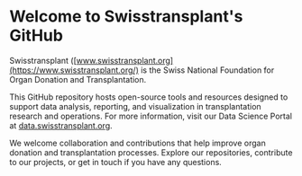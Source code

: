 # Welcome to Swisstransplant's GitHub

Swisstransplant ([www.swisstransplant.org](https://www.swisstransplant.org/) is the Swiss National Foundation for Organ Donation and Transplantation. 

This GitHub repository hosts open-source tools and resources designed to support data analysis, reporting, and visualization in transplantation research and operations. For more information, visit our Data Science Portal at [data.swisstransplant.org](https://data.swisstransplant.org/).

We welcome collaboration and contributions that help improve organ donation and transplantation processes. Explore our repositories, contribute to our projects, or get in touch if you have any questions.
